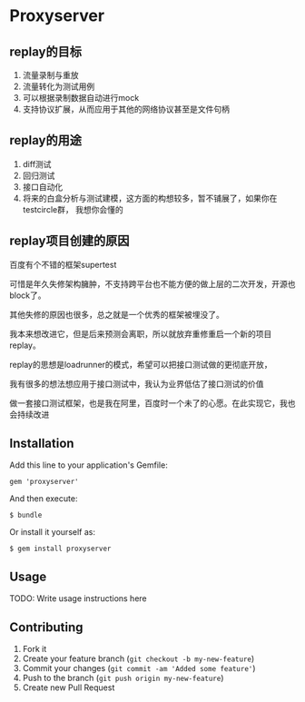 # Proxyserver

## replay的目标

1. 流量录制与重放
2. 流量转化为测试用例
3. 可以根据录制数据自动进行mock
4. 支持协议扩展，从而应用于其他的网络协议甚至是文件句柄

## replay的用途

1. diff测试
2. 回归测试
3. 接口自动化
4. 将来的白盒分析与测试建模，这方面的构想较多，暂不铺展了，如果你在testcircle群， 我想你会懂的


## replay项目创建的原因

百度有个不错的框架supertest

可惜是年久失修架构臃肿，不支持跨平台也不能方便的做上层的二次开发，开源也block了。

其他失修的原因也很多，总之就是一个优秀的框架被埋没了。

我本来想改进它，但是后来预测会离职，所以就放弃重修重启一个新的项目replay。

replay的思想是loadrunner的模式，希望可以把接口测试做的更彻底开放，

我有很多的想法想应用于接口测试中，我认为业界低估了接口测试的价值

做一套接口测试框架，也是我在阿里，百度时一个未了的心愿。在此实现它，我也会持续改进

## Installation

Add this line to your application's Gemfile:

    gem 'proxyserver'

And then execute:

    $ bundle

Or install it yourself as:

    $ gem install proxyserver

## Usage

TODO: Write usage instructions here

## Contributing

1. Fork it
2. Create your feature branch (`git checkout -b my-new-feature`)
3. Commit your changes (`git commit -am 'Added some feature'`)
4. Push to the branch (`git push origin my-new-feature`)
5. Create new Pull Request
